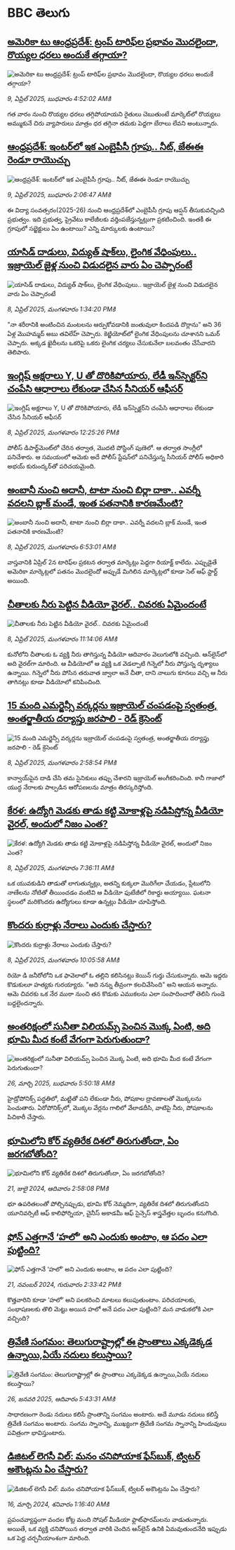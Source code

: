 # BBC తెలుగు## [అమెరికా టు ఆంధ్రప్రదేశ్: ట్రంప్ టారిఫ్‌ల ప్రభావం మొదలైందా, రొయ్యల ధరలు అందుకే తగ్గాయా?](https://www.bbc.com/telugu/articles/cq5wwdj6e69o?at_campaign=githubrss)![అమెరికా టు ఆంధ్రప్రదేశ్: ట్రంప్ టారిఫ్‌ల ప్రభావం మొదలైందా, రొయ్యల ధరలు అందుకే తగ్గాయా?](https://ichef.bbci.co.uk/ace/standard/240/cpsprodpb/fdae/live/e5806310-14e8-11f0-a36e-d3e891ad7639.jpg)_9, ఏప్రిల్ 2025, బుధవారం 4:52:02 AMకి_గత వారం నుంచి రొయ్యల ధరలు తగ్గిపోయాయని రైతులు చెబుతుంటే మార్కెట్‌లో రొయ్యలు అమ్ముకునే చిరు వ్యాపారులు మాత్రం ధర తగ్గినా తమకు పెద్దగా బేరాలు లేవని అంటున్నారు.## [ఆంధ్రప్రదేశ్: ఇంటర్‌లో ఇక ఎంబైపీసీ గ్రూపు.. నీట్, జేఈఈ రెండూ రాయొచ్చు](https://www.bbc.com/telugu/articles/cr782p8yyk5o?at_campaign=githubrss)![ఆంధ్రప్రదేశ్: ఇంటర్‌లో ఇక ఎంబైపీసీ గ్రూపు.. నీట్, జేఈఈ రెండూ రాయొచ్చు](https://ichef.bbci.co.uk/ace/standard/240/cpsprodpb/3cf4/live/5c560390-1477-11f0-b1b3-7358f8d35a35.jpg)_9, ఏప్రిల్ 2025, బుధవారం 2:06:47 AMకి_ఈ విద్యా సంవత్సరం(2025-26) నుంచి ఆంధ్రప్రదేశ్‌లో ఎంబైపీసీ గ్రూపు ఆప్షన్ తీసుకువచ్చింది ప్రభుత్వం. ఇది ప్రభుత్వ, ప్రైవేటు కాలేజీలకు వర్తింపజేస్తున్నట్లుగా ప్రకటించింది. ఇంతకీ ఈ గ్రూపులో సబ్జెక్టులు ఏం ఉంటాయి? ఎన్ని మార్కులకు ఉంటాయి?## [యాసిడ్ దాడులు, విద్యుత్ షాక్‌లు,  లైంగిక వేధింపులు.. ఇజ్రాయెల్ జైళ్ల నుంచి విడుదలైన వారు ఏం చెప్పారంటే](https://www.bbc.com/telugu/articles/c4g9ez133nro?at_campaign=githubrss)![యాసిడ్ దాడులు, విద్యుత్ షాక్‌లు,  లైంగిక వేధింపులు.. ఇజ్రాయెల్ జైళ్ల నుంచి విడుదలైన వారు ఏం చెప్పారంటే](https://ichef.bbci.co.uk/ace/standard/240/cpsprodpb/e26b/live/c8e391b0-13de-11f0-ba12-8d27eb561761.jpg)_8, ఏప్రిల్ 2025, మంగళవారం 1:34:20 PMకి_"నా శరీరానికి అంటించిన మంటలను ఆర్పుకోవడానికి జంతువులా కిందపడి దొర్లాను" అని 36 ఏళ్ల  మొహమ్మద్ అబు తవిలేహ్ చెప్పారు. కెట్జియోట్‌లో లైంగిక వేధింపులను చూశానని ఒమర్ చెప్పారు. అక్కడ ఖైదీలను ఒకరిపై ఒకరు లైంగిక చర్యలు చేసుకునేలా బలవంతం చేసేవారని తెలిపారు.## [ఇంగ్లిష్ అక్షరాలు Y, U తో దొరికిపోయారు, లేడీ ఇన్‌స్పెక్టర్‌ని చంపేసి ఆధారాలు లేకుండా చేసిన సీనియర్ ఆఫీసర్ ](https://www.bbc.com/telugu/articles/ce3v4p8xnq8o?at_campaign=githubrss)![ఇంగ్లిష్ అక్షరాలు Y, U తో దొరికిపోయారు, లేడీ ఇన్‌స్పెక్టర్‌ని చంపేసి ఆధారాలు లేకుండా చేసిన సీనియర్ ఆఫీసర్ ](https://ichef.bbci.co.uk/ace/standard/240/cpsprodpb/f26e/live/4a509e30-1472-11f0-b1b3-7358f8d35a35.jpg)_8, ఏప్రిల్ 2025, మంగళవారం 12:25:26 PMకి_పోలీస్ డిపార్ట్‌మెంట్‌లో చేరిన తర్వాత, మొదటి పోస్టింగ్ పుణెలో. ఆ తర్వాత సాంగ్లీలో పనిచేశారు. ఆ సమయంలో ఆమెకు అదే పోలీస్ స్టేషన్‌లో పనిచేస్తున్న సీనియర్ పోలీస్ అధికారి అభయ్ కురుంద్కర్‌తో పరిచయమైంది.## [అంబానీ నుంచి అదానీ, టాటా నుంచి బిర్లా దాకా.. ఎవర్నీ వదలని బ్లాక్ మండే, ఇంత పతనానికి కారణమేంటి?](https://www.bbc.com/telugu/articles/cg41kn24y2yo?at_campaign=githubrss)![అంబానీ నుంచి అదానీ, టాటా నుంచి బిర్లా దాకా.. ఎవర్నీ వదలని బ్లాక్ మండే, ఇంత పతనానికి కారణమేంటి?](https://ichef.bbci.co.uk/ace/standard/240/cpsprodpb/5963/live/a8499300-143d-11f0-8171-5360cf2e2e2b.jpg)_8, ఏప్రిల్ 2025, మంగళవారం 6:53:01 AMకి_వాస్తవానికి ఏప్రిల్‌ 2న టారిఫ్‌ల ప్రకటన తర్వాత మార్కెట్లు పెద్దగా రియాక్ట్‌ కాలేదు. ఎప్పుడైతే అమెరికా మార్కెట్లలో పతనం మొదలైందో అప్పుడే మిగిలిన మార్కెట్లలో కూడా సెల్ ఆఫ్‌ స్టార్ట్‌ అయింది.## [చీతాలకు నీరు పెట్టిన వీడియో వైరల్.. చివరకు ఏమైందంటే](https://www.bbc.com/telugu/articles/c2304zxgkd4o?at_campaign=githubrss)![చీతాలకు నీరు పెట్టిన వీడియో వైరల్.. చివరకు ఏమైందంటే](https://ichef.bbci.co.uk/ace/standard/240/cpsprodpb/60ee/live/443136d0-145f-11f0-b234-07dc7691c360.jpg)_8, ఏప్రిల్ 2025, మంగళవారం 11:14:06 AMకి_కునోలోని చీతాలకు ఓ వ్యక్తి నీరు తాగిస్తున్న వీడియో ఆదివారం వెలుగులోకి వచ్చింది. ఆన్‌లైన్‌లో అది వైరల్‌గా మారింది. 
ఆ వీడియోలో ఆ వ్యక్తి ఒక వెడల్పాటి గిన్నెలో నీరు పోస్తున్న దృశ్యాలు ఉన్నాయి. 
గిన్నెలో నీరు పోసిన తరువాత జ్వాలా అనే చీతా, దాని నాలుగు కూనలు వచ్చి ఆ నీరు తాగినట్లు కూడా వీడియోలో కనిపించింది.## [15 మంది ఎమర్జెన్సీ వర్కర్లను ఇజ్రాయెల్ చంపడంపై స్వతంత్ర, అంతర్జాతీయ దర్యాప్తు జరపాలి - రెడ్ క్రెసెంట్](https://www.bbc.com/telugu/articles/cj3xngm24ryo?at_campaign=githubrss)![15 మంది ఎమర్జెన్సీ వర్కర్లను ఇజ్రాయెల్ చంపడంపై స్వతంత్ర, అంతర్జాతీయ దర్యాప్తు జరపాలి - రెడ్ క్రెసెంట్](https://ichef.bbci.co.uk/ace/standard/240/cpsprodpb/39ed/live/79ac97a0-1487-11f0-a455-cf1d5f751d2f.png)_8, ఏప్రిల్ 2025, మంగళవారం 2:58:54 PMకి_కాన్వాయ్‌పైన దాడి చేసి తమ సైనికులు తప్పు చేశారని ఇజ్రాయెల్ అంగీకరించింది. 
కానీ గాజాలో యుద్ధ నేరాలకు పాల్పడిన ఆరోపణలను మాత్రం తిరస్కరిస్తోంది.## [కేరళ: ఉద్యోగి మెడకు తాడు కట్టి మోకాళ్లపై నడిపిస్తోన్న వీడియో వైరల్, అందులో నిజం ఎంత?](https://www.bbc.com/telugu/articles/cd7vezvzgjxo?at_campaign=githubrss)![కేరళ: ఉద్యోగి మెడకు తాడు కట్టి మోకాళ్లపై నడిపిస్తోన్న వీడియో వైరల్, అందులో నిజం ఎంత?](https://ichef.bbci.co.uk/ace/standard/240/cpsprodpb/c8e4/live/5b9fde50-1448-11f0-ac9f-c37d6fd89579.jpg)_8, ఏప్రిల్ 2025, మంగళవారం 7:36:11 AMకి_ఒక యువకుడిని తాడుతో లాగుతున్నట్లు, అతన్ని కుక్కలా మొరిగేలా చేయడం, ప్లేటులోని నాణేలను నోటితో తీయించడం వంటివి ఆ వీడియో ఫుటేజీలో రికార్డు అయ్యాయి. ఘటనా స్థలంలో మరికొందరు ఉద్యోగులు కూడా ఉన్నట్లు వీడియో చూపిస్తోంది.## [కొందరు కుర్రాళ్లు నేరాలు ఎందుకు చేస్తారు?](https://www.bbc.com/telugu/articles/cvgn83jd1p9o?at_campaign=githubrss)![కొందరు కుర్రాళ్లు నేరాలు ఎందుకు చేస్తారు?](https://ichef.bbci.co.uk/ace/standard/240/cpsprodpb/7ed0/live/18fc0310-122e-11f0-a820-05f89b05038b.jpg)_8, ఏప్రిల్ 2025, మంగళవారం 10:05:58 AMకి_రియో డి జనీరోలోని ఒక ఫావెలాలో ఓ తల్లిని కలిసినట్లు కెయిన్ గుర్తు చేసుకున్నారు. ఆమె ఇద్దరు కొడుకులూ హత్యకు గురయ్యారు.
"అది నన్ను తీవ్రంగా కలచివేసింది" అని ఆయన అన్నారు.
ఆమె చివరకు ఒక నేర ముఠా నుంచి తన కొడుకు ఎముకలను ఎలా సంపాదించారో తెలిసి గుండె బద్దలైందన్నారు.## [అంతరిక్షంలో సునీతా విలియమ్స్ పెంచిన మొక్క ఏంటి, అది భూమి మీద కంటే వేగంగా పెరుగుతుందా?](https://www.bbc.com/telugu/articles/c1mn43gmj39o?at_campaign=githubrss)![అంతరిక్షంలో సునీతా విలియమ్స్ పెంచిన మొక్క ఏంటి, అది భూమి మీద కంటే వేగంగా పెరుగుతుందా?](https://ichef.bbci.co.uk/ace/standard/240/cpsprodpb/931a/live/71e4f570-0966-11f0-94d4-6f954f5dcfa3.jpg)_26, మార్చి 2025, బుధవారం 5:50:18 AMకి_హైడ్రోపోనిక్స్‌ పద్ధతిలో, మట్టితో పని లేకుండా నీరు, పోషకాల ద్రావణాలతో మొక్కలను పెంచుతారు. ఏరోపోనిక్స్‌లో, మొక్కల వేర్లను గాలిలో వేలాడదీసి, వాటిపై నీరు, పోషకాలను పిచికారీ చేస్తారు.## [భూమిలోని కోర్ వ్యతిరేక దిశలో తిరుగుతోందా, ఏం జరగబోతోంది?](https://www.bbc.com/telugu/articles/crgr7rnd7g4o?at_campaign=githubrss)![భూమిలోని కోర్ వ్యతిరేక దిశలో తిరుగుతోందా, ఏం జరగబోతోంది?](https://ichef.bbci.co.uk/ace/standard/240/cpsprodpb/cc28/live/4457bc00-3ec3-11ef-b2f4-77406157b906.jpg)_21, జులై 2024, ఆదివారం 2:58:08 PMకి_భూ ఉపరితలంతో పోల్చినప్పుడు, భూమి కోర్ నెమ్మదిగా, వ్యతిరేక దిశలో తిరుగుతోందని యూనివర్సిటీ ఆఫ్ కాలిఫోర్నియా, చైనీస్ అకాడమీ ఆఫ్ సైన్సెస్‌ శాస్త్రవేత్తల బృందం కనుగొంది.## [ఫోన్ ఎత్తగానే ‘హలో’ అని ఎందుకు అంటాం, ఆ పదం ఎలా పుట్టింది?](https://www.bbc.com/telugu/articles/cgj7x7gdjq4o?at_campaign=githubrss)![ఫోన్ ఎత్తగానే ‘హలో’ అని ఎందుకు అంటాం, ఆ పదం ఎలా పుట్టింది?](https://ichef.bbci.co.uk/ace/standard/240/cpsprodpb/0618/live/7a20ebb0-a807-11ef-b21e-5359bd56d02f.jpg)_21, నవంబర్ 2024, గురువారం 2:33:42 PMకి_కొత్తవారిని కూడా ‘హలో’ అని పలకరించి మాటలు కలుపుతుంటాం.  పరిచయాలకు, సంభాషణలకు తొలి మెట్టు అయిన హలో అనే పదం ఎలా పుట్టింది? మన వాడుకలోకి ఎలా వచ్చింది?## [త్రివేణి సంగమం: తెలుగురాష్ట్రాల్లో ఈ ప్రాంతాలు ఎక్కడెక్కడ ఉన్నాయి,ఏయే నదులు కలుస్తాయి? ](https://www.bbc.com/telugu/articles/cz7elrr17jeo?at_campaign=githubrss)![త్రివేణి సంగమం: తెలుగురాష్ట్రాల్లో ఈ ప్రాంతాలు ఎక్కడెక్కడ ఉన్నాయి,ఏయే నదులు కలుస్తాయి? ](https://ichef.bbci.co.uk/ace/standard/240/cpsprodpb/9dad/live/7f50e780-da42-11ef-a37f-eba91255dc3d.jpg)_26, జనవరి 2025, ఆదివారం 5:43:31 AMకి_సాధారణంగా రెండు నదులు కలిసే ప్రాంతాన్ని సంగమం అంటారు. అదే మూడు నదులు కలిస్తే త్రివేణి సంగమం అంటారు. సంగమ స్నానాన్ని, ముఖ్యంగా త్రివేణి సంగమ స్నానాన్ని హిందువులు పవిత్రంగా భావిస్తుంటారు.## [డిజిటల్ లెగసీ విల్: మనం చనిపోయాక ఫేస్‌బుక్, ట్విటర్‌ అకౌంట్లను ఏం చేస్తారు?](https://www.bbc.com/telugu/articles/cx0zl1qeyq2o?at_campaign=githubrss)![డిజిటల్ లెగసీ విల్: మనం చనిపోయాక ఫేస్‌బుక్, ట్విటర్‌ అకౌంట్లను ఏం చేస్తారు?](https://ichef.bbci.co.uk/ace/standard/240/cpsprodpb/bea2/live/2323ffd0-e2d4-11ee-9410-0f893255c2a0.jpg)_16, మార్చి 2024, శనివారం 1:16:40 AMకి_ప్రపంచవ్యాప్తంగా వందల కోట్ల మంది సోషల్ మీడియా ఫ్లాట్‌ఫారమ్‌లను వాడుతున్నారు. అయితే, ఒక వ్యక్తి చనిపోయిన తర్వాత వారికి చెందిన ఆన్‌లైన్ ఉనికి ఏమవుతుందనేది ఇప్పుడు ఒక పెద్ద చర్చనీయాంశంగా మారింది.